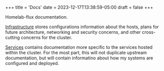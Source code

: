 +++
title = 'Docs'
date = 2023-12-17T13:38:59-05:00
draft = false
+++

Homelab-flux documentation.

[Infrastructure](./infrastructure/) stores configurations information about the hosts, plans for future architecture, networking and security concerns, and other cross-cutting concerns for the cluster.

[Services](./services/) contains documentation more specific to the services hosted within the cluster. For the most part, this will not duplicate upstream documentation, but will contain informatino about how my systems are configured and deployed.
